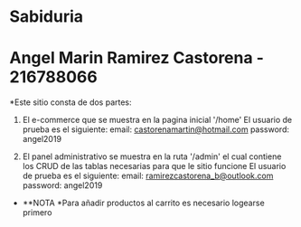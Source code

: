 # Sabiduria
# Angel Marin Ramirez Castorena - 216788066

*Este sitio consta de dos partes: 
1. El e-commerce que se muestra en la pagina inicial '/home' 
   El usuario de prueba es el siguiente:
   email: castorenamartin@hotmail.com
   password: angel2019

2. El panel administrativo se muestra en la ruta '/admin' el cual contiene los CRUD de las tablas necesarias para que le sitio funcione
   El usuario de prueba es el siguiente:
   email: ramirezcastorena_b@outlook.com
   password: angel2019

 * **NOTA 
*Para añadir productos al carrito es necesario logearse primero